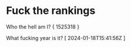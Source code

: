 # Fuck the rankings

Who the hell am I?
{ 1525318 }

What fucking year is it?
[ 2024-01-18T15:41:56Z ]
